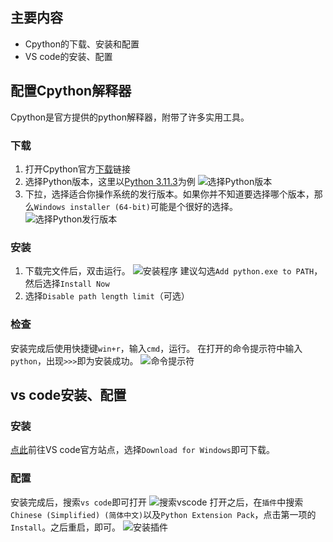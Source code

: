 ## 主要内容
- Cpython的下载、安装和配置
- VS code的安装、配置
## 配置Cpython解释器
Cpython是官方提供的python解释器，附带了许多实用工具。
### 下载
1. 打开Cpython官方[下载](https://www.python.org/downloads/)链接
2. 选择Python版本，这里以[Python 3.11.3](https://www.python.org/downloads/release/python-3113/)为例
![选择Python版本](https://s2.loli.net/2023/05/13/YuesGmqkhZJNRgV.png)
3. 下拉，选择适合你操作系统的发行版本。如果你并不知道要选择哪个版本，那么`Windows installer (64-bit)`可能是个很好的选择。
![选择Python发行版本](https://s2.loli.net/2023/05/13/a5DAbdiWmnE9fyo.png)
### 安装
1. 下载完文件后，双击运行。
![安装程序](https://s2.loli.net/2023/05/13/F8ylu3MSXOVfdmp.png)
建议勾选`Add python.exe to PATH`，然后选择`Install Now`
2. 选择`Disable path length limit`（可选）
### 检查
安装完成后使用快捷键`win+r`，输入`cmd`，运行。
在打开的命令提示符中输入`python`，出现`>>>`即为安装成功。
![命令提示符](https://s2.loli.net/2023/05/13/pGQ5soH1WKz7MbL.png)
## vs code安装、配置
### 安装
[点此](https://code.visualstudio.com/)前往VS code官方站点，选择`Download for Windows`即可下载。

### 配置
安装完成后，搜索`vs code`即可打开
![搜索vscode](https://s2.loli.net/2023/05/13/XwGV1N4TkuLzQJC.png)
打开之后，在`插件`中搜索`Chinese (Simplified) (简体中文)`以及`Python Extension Pack`，点击第一项的`Install`。之后重启，即可。
![安装插件](https://s2.loli.net/2023/05/13/6rTJiL9WlCGDu5f.png)